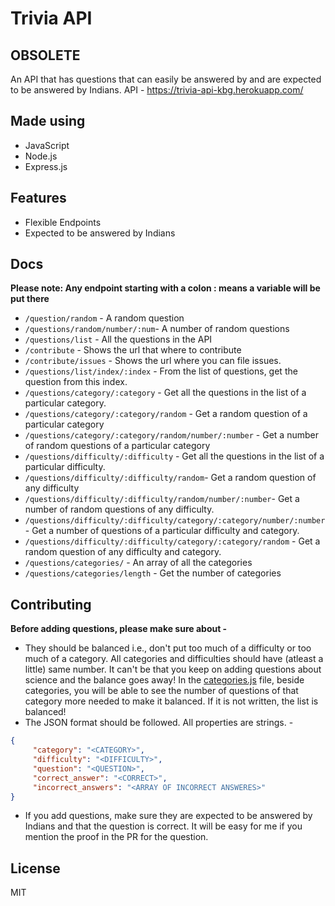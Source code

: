 # Trivia API

## **OBSOLETE**

An API that has questions that can easily be answered by and are expected to be answered by Indians.
API - https://trivia-api-kbg.herokuapp.com/ 

## Made using

- JavaScript
- Node.js
- Express.js

## Features

- Flexible Endpoints
- Expected to be answered by Indians

## Docs

**Please note: Any endpoint starting with a colon : means a variable will be put there**

- `/question/random` - A random question
- `/questions/random/number/:num`- A number of random questions
- `/questions/list` - All the questions in the API
- `/contribute` - Shows the url that where to contribute
- `/contribute/issues` - Shows the url where you can file issues.
- `/questions/list/index/:index` - From the list of questions, get the question from this index.
- `/questions/category/:category` - Get all the questions in the list of a particular category.
- `/questions/category/:category/random` - Get a random question of a particular category
- `/questions/category/:category/random/number/:number` - Get a number of random questions of a particular category
- `/questions/difficulty/:difficulty` - Get all the questions in the list of a particular difficulty.
- `/questions/difficulty/:difficulty/random`- Get a random question of any difficulty
- `/questions/difficulty/:difficulty/random/number/:number`- Get a number of random questions of any difficulty.
- `/questions/difficulty/:difficulty/category/:category/number/:number`- Get a number of questions of a particular difficulty and category.
- `/questions/difficulty/:difficulty/category/:category/random` - Get a random question of any difficulty and category.
- `/questions/categories/` - An array of all the categories
- `/questions/categories/length` - Get the number of categories


## Contributing

**Before adding questions, please make sure about -**

- They should be balanced i.e., don't put too much of a difficulty or too much of a category. All categories and difficulties should have (atleast a little) same number. It can't be that you keep on adding questions about science and the balance goes away! In the [categories.js](./lib/categories.js) file, beside categories, you will be able to see the number of questions of that category more needed to make it balanced. If it is not written, the list is balanced!
- The JSON format should be followed. All properties are strings. - 
 ```json
 {
      "category": "<CATEGORY>",
      "difficulty": "<DIFFICULTY>",
      "question": "<QUESTION>",
      "correct_answer": "<CORRECT>",
      "incorrect_answers": "<ARRAY OF INCORRECT ANSWERES>"
 }
 ```
- If you add questions, make sure they are expected to be answered by Indians and that the question is correct. It will be easy for me if you mention the proof in the PR for the question.

## License

MIT
